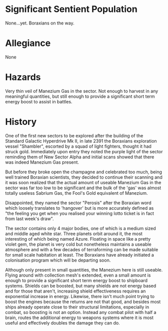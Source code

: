 # Significant Sentient Population

None...yet. Boraxians on the way.

# Allegiance

None

# Hazards

Very thin veil of Manezium Gas in the sector. Not enough to harvest in any meaningful quantities, but still enough to provide a significant short term energy boost to assist in battles.

# History

One of the first new sectors to be explored after the building of the Standard Galactic Hyperdrive Mk II, in late 2391 the Boraxians exploration vessel "Shambler", escorted by a squad of light fighters, thought it had struck gold. Immediately upon entry they noted the purple light of the sector reminding them of New Sector Alpha and initial scans showed that there was indeed Manezium Gas present.

But before they broke open the champagne and celebrated too much, being well trained Boraxian scientists, they decided to continue their scanning and it was soon realized that the actual amount of useable Manezium Gas in the sector was far too low to be significant and the bulk of the 'gas' was almost totally useless Sabrium Gas, the Fool's Gold equivalent of Manezium.

Disappointed, they named the sector "Perosis" after the Boraxian word which loosely translates to 'hangover' but is more accurately defined as "the feeling you get when you realised your winning lotto ticket is in fact from last week's draw".

The sector contains only 4 major bodies, one of which is a medium sized and middle aged white star. Three planets orbit around it, the most interesting of which being named Azure. Floating in space like a pretty violet gem, the planet is very cold but nonetheless maintains a useable atmosphere and with a few decades of terraforming can be made suitable for small scale habitation at least. The Boraxians have already initiated a colonisation program which will be departing soon.

Although only present in small quantities, the Manezium here is still useable. Flying around with collection mesh's extended, even a small amount is enough to provide a significant short term energy boost to shipboard systems. Shields can be boosted, but many shields are not energy based and for those that aren't, increasing shield effectiveness requires an exponential increase in energy. Likewise, there isn't much point trying to boost the engines because the returns are not that good, and besides most ships already operate close to their structural limitations, especially in combat, so boosting is not an option. Instead any combat pilot with half a brain, routes the additional energy to weapons systems where it is most useful and effectively doubles the damage they can do.